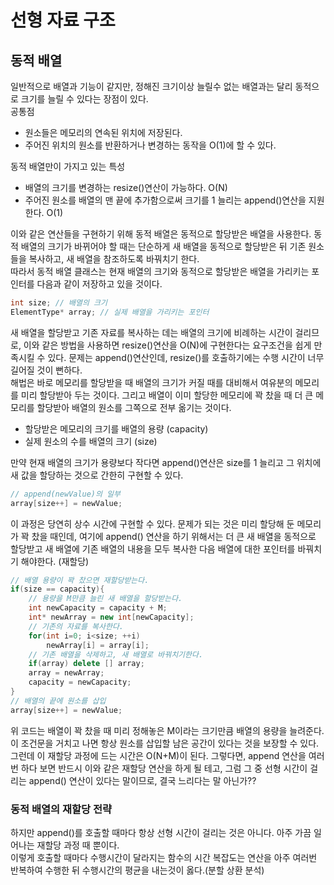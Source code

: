 # 선형 자료 구조
## 동적 배열
일반적으로 배열과 기능이 같지만, 정해진 크기이상 늘릴수 없는 배열과는 달리 동적으로 크기를 늘릴 수 있다는 장점이 있다.  
공통점  

- 원소들은 메모리의 연속된 위치에 저장된다.
- 주어진 위치의 원소를 반환하거나 변경하는 동작을 O(1)에 할 수 있다. 

동적 배열만이 가지고 있는 특성  

- 배열의 크기를 변경하는 resize()연산이 가능하다. O(N)
- 주어진 원소를 배열의 맨 끝에 추가함으로써 크기를 1 늘리는 append()연산을 지원한다. O(1)

이와 같은 연산들을 구현하기 위해 동적 배열은 동적으로 할당받은 배열을 사용한다. 동적 배열의 크기가 바뀌어야 할 때는 단순하게 새 배열을 동적으로 할당받은 뒤 기존 원소들을 복사하고, 새 배열을 참조하도록 바꿔치기 한다.  
따라서 동적 배열 클래스는 현재 배열의 크기와 동적으로 할당받은 배열을 가리키는 포인터를 다음과 같이 저장하고 있을 것이다.  
```cpp
int size; // 배열의 크기
ElementType* array; // 실제 배열을 가리키는 포인터
```
새 배열을 할당받고 기존 자료를 복사하는 데는 배열의 크기에 비례하는 시간이 걸리므로, 이와 같은 방법을 사용하면 resize()연산을 O(N)에 구현한다는 요구조건을 쉽게 만족시킬 수 있다.  문제는 append()연산인데, resize()를 호출하기에는 수행 시간이 너무 길어질 것이 뻔하다.  
해법은 바로 메모리를 할당받을 때 배열의 크기가 커질 때를 대비해서 여유분의 메모리를 미리 할당받아 두는 것이다. 그리고 배열이 이미 할당한 메모리에 꽉 찼을 때 더 큰 메모리를 할당받아 배열의 원소를 그쪽으로 전부 옮기는 것이다.   

- 할당받은 메모리의 크기를 배열의 용량 (capacity)
- 실제 원소의 수를 배열의 크기 (size)

만약 현재 배열의 크기가 용량보다 작다면 append()연산은 size를 1 늘리고 그 위치에 새 값을 할당하는 것으로 간한히 구현할 수 있다.
```cpp
// append(newValue)의 일부
array[size++] = newValue;
```

이 과정은 당연히 상수 시간에 구현할 수 있다. 문제가 되는 것은 미리 할당해 둔 메모리가 꽉 찼을 때인데, 여기에 append() 연산을 하기 위해서는 더 큰 새 배열을 동적으로 할당받고 새 배열에 기존 배열의 내용을 모두 복사한 다음 배열에 대한 포인터를 바꿔치기 해야한다. (재할당)
```cpp
// 배열 용량이 꽉 찼으면 재할당받는다.
if(size == capacity){
    // 용량을 M만큼 늘린 새 배열을 할당받는다.
    int newCapacity = capacity + M;
    int* newArray = new int[newCapacity];
    // 기존의 자료를 복사한다.
    for(int i=0; i<size; ++i)
        newArray[i] = array[i];
    // 기존 배열을 삭제하고, 새 배열로 바꿔치기한다.
    if(array) delete [] array;
    array = newArray;
    capacity = newCapacity;
}
// 배열의 끝에 원소를 삽입
array[size++] = newValue;
```
위 코드는 배열이 꽉 찼을 때 미리 정해놓은 M이라는 크기만큼 배열의 용량을 늘려준다. 이 조건문을 거치고 나면 항상 원소를 삽입할 남은 공간이 있다는 것을 보장할 수 있다. 그런데 이 재할당 과정에 드는 시간은 O(N+M)이 된다. 그렇다면, append 연산을 여러번 하다 보면 반드시 이와 같은 재할당 연산을 하게 될 테고, 그럼 그 중 선형 시간이 걸리는 append() 연산이 있다는 말이므로, 결국 느리다는 말 아닌가??

### 동적 배열의 재할당 전략
하지만 append()를 호출할 때마다 항상 선형 시간이 걸리는 것은 아니다. 아주 가끔 일어나는 재할당 과정 때 뿐이다.  
이렇게 호출할 때마다 수행시간이 달라지는 함수의 시간 복잡도는 연산을 아주 여러번 반복하여 수행한 뒤 수행시간의 평균을 내는것이 옳다.(분할 상환 분석)  

